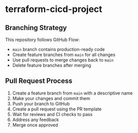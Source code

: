 # terraform-cicd-project

## Branching Strategy

This repository follows GitHub Flow:
- `main` branch contains production-ready code
- Create feature branches from `main` for all changes
- Use pull requests to merge changes back to `main`
- Delete feature branches after merging

## Pull Request Process

1. Create a feature branch from `main` with a descriptive name
2. Make your changes and commit them
3. Push your branch to GitHub
4. Create a pull request using the PR template
5. Wait for reviews and CI checks to pass
6. Address any feedback
7. Merge once approved


